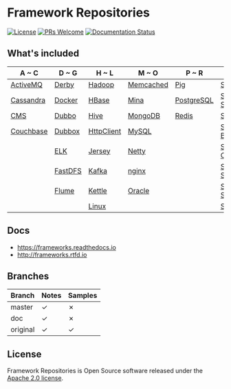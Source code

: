 # Framework Repositories

[![License](https://img.shields.io/badge/license-Apache-blue.svg)](https://github.com/T5750/framework-repositories/blob/master/LICENSE.txt)
[![PRs Welcome](https://img.shields.io/badge/PRs-welcome-brightgreen.svg)](https://github.com/T5750/framework-repositories/pulls)
[![Documentation Status](https://readthedocs.org/projects/frameworks/badge/?version=latest)](https://frameworks.readthedocs.io/en/latest/?badge=latest)

## What's included
A ~ C | D ~ G | H ~ L | M ~ O | P ~ R | S | T ~ U | V ~ Z
----|----|----|----|----|----|----|----
[ActiveMQ](module/activemq.md) | [Derby](module/databases/derby.md) | [Hadoop](module/big-data/hadoop.md) | [Memcached](module/databases/memcached.md) | [Pig](module/big-data/pig.md) | [Solr](module/big-data/solr.md) | [ThingsBoard](module/framework/iot/thingsboard.md) | [ZooKeeper](module/zookeeper.md)
[Cassandra](module/databases/cassandra.md) | [Docker](doc/docker/docker.md) | [HBase](module/big-data/hbase.md) | [Mina](module/network/mina.md) | [PostgreSQL](module/databases/postgresql.md) | [Spark SQL](module/big-data/spark.md) |  |
[CMS](module/cms.md) | [Dubbo](module/dubbo.md) | [Hive](module/big-data/hive.md) | [MongoDB](module/databases/mongo.md) | [Redis](module/databases/redis.md) | [Spring](module/spring/README.md) |  |
| [Couchbase](module/databases/couchbase.md) | [Dubbox](module/dubbo.md) | [HttpClient](module/network/README.md) | [MySQL](module/databases/mysql.md) |  | [Spring Boot](module/spring-boot/README.md) |  |
|  | [ELK](module/elk.md) | [Jersey](module/rest.md) | [Netty](module/network/netty.md) |  | [Spring Cloud](module/spring-cloud.md) |  |
|  | [FastDFS](module/nginx/fastdfs.md) | [Kafka](module/big-data/kafka.md) | [nginx](module/nginx/README.md) |  | [Spring Security](module/spring-boot/spring-boot-security.md) |  |
|  | [Flume](module/big-data/flume.md) | [Kettle](module/databases/kettle.md) | [Oracle](module/databases/oracle.md) |  | [Spring Session](module/spring/README.md) |  |
|  |  | [Linux](linux/README.md) |  |  | [Storm](module/big-data/storm.md) |  |

## Docs
- https://frameworks.readthedocs.io
- http://frameworks.rtfd.io

## Branches
Branch | Notes | Samples
---|---|---
master | ✓ | ✗
doc | ✓ | ✗
original | ✓ | ✓

## License
Framework Repositories is Open Source software released under the [Apache 2.0 license](http://www.apache.org/licenses/LICENSE-2.0.html).